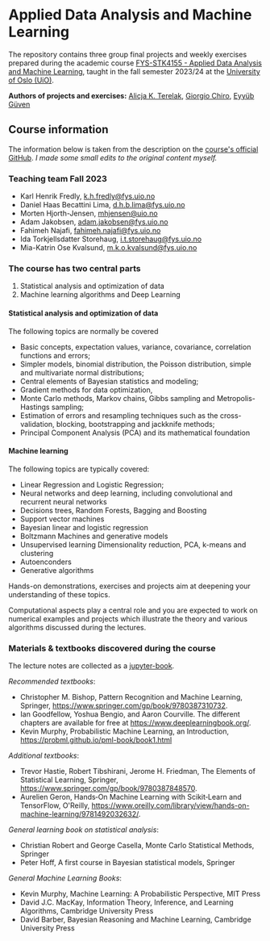# Applied Data Analysis and Machine Learning

The repository contains three group final projects and weekly exercises prepared during the academic course [FYS-STK4155 - Applied Data Analysis and Machine Learning](https://www.uio.no/studier/emner/matnat/fys/FYS-STK4155/index-eng.html), taught in the fall semester 2023/24 at the [University of Oslo (UiO)](https://www.uio.no/english/).

**Authors of projects and exercises:** [Alicja K. Terelak](https://github.com/aterelak), [Giorgio Chiro](https://github.uio.no/giorgich), [Eyyüb Güven](https://github.com/curiousbrutus) 

## Course information
The information below is taken from the description on the [course's official GitHub](https://github.com/CompPhysics/MachineLearning.git).
_I made some small edits to the original content myself._

###  Teaching team Fall 2023

* Karl Henrik Fredly, k.h.fredly@fys.uio.no
* Daniel Haas Becattini Lima, d.h.b.lima@fys.uio.no
* Morten Hjorth-Jensen, mhjensen@uio.no
* Adam Jakobsen, adam.jakobsen@fys.uio.no
* Fahimeh Najafi, fahimeh.najafi@fys.uio.no
* Ida Torkjellsdatter Storehaug, i.t.storehaug@fys.uio.no
* Mia-Katrin Ose Kvalsund, m.k.o.kvalsund@fys.uio.no


### The course has two central parts

1. Statistical analysis and optimization of data
2. Machine learning algorithms and Deep Learning


#### Statistical analysis and optimization of data

The following topics are normally be covered
- Basic concepts, expectation values, variance, covariance, correlation functions and errors;
- Simpler models, binomial distribution, the Poisson distribution, simple and multivariate normal distributions;
- Central elements of Bayesian statistics and modeling;
- Gradient methods for data optimization, 
- Monte Carlo methods, Markov chains, Gibbs sampling and Metropolis-Hastings sampling;
- Estimation of errors and resampling techniques such as the cross-validation, blocking, bootstrapping and jackknife methods;
- Principal Component Analysis (PCA) and its mathematical foundation

#### Machine learning

The following topics are typically  covered:
- Linear Regression and Logistic Regression;
- Neural networks and deep learning, including convolutional and recurrent neural networks
- Decisions trees, Random Forests, Bagging and Boosting
- Support vector machines
- Bayesian linear and logistic regression
- Boltzmann Machines and generative models
- Unsupervised learning Dimensionality reduction, PCA, k-means and  clustering
- Autoenconders
- Generative algorithms

Hands-on demonstrations, exercises and projects aim at deepening your understanding of these topics.

Computational aspects play a central role and you are expected to work
on numerical examples and projects which illustrate the theory and
various algorithms discussed during the lectures.


### Materials & textbooks discovered during the course

The lecture notes are collected as a [jupyter-book](https://compphysics.github.io/MachineLearning/doc/LectureNotes/_build/html/intro.html).

_Recommended textbooks_:
- Christopher M. Bishop, Pattern Recognition and Machine Learning, Springer, https://www.springer.com/gp/book/9780387310732.
- Ian Goodfellow, Yoshua Bengio, and Aaron Courville. The different chapters are available for free at https://www.deeplearningbook.org/.
- Kevin Murphy, Probabilistic Machine Learning, an Introduction, https://probml.github.io/pml-book/book1.html

_Additional textbooks_:
- Trevor Hastie, Robert Tibshirani, Jerome H. Friedman, The Elements of Statistical Learning, Springer, https://www.springer.com/gp/book/9780387848570.
- Aurelien Geron, Hands‑On Machine Learning with Scikit‑Learn and TensorFlow, O'Reilly, https://www.oreilly.com/library/view/hands-on-machine-learning/9781492032632/.

_General learning book on statistical analysis_:
- Christian Robert and George Casella, Monte Carlo Statistical Methods, Springer
- Peter Hoff, A first course in Bayesian statistical models, Springer

_General Machine Learning Books_:
- Kevin Murphy, Machine Learning: A Probabilistic Perspective, MIT Press
- David J.C. MacKay, Information Theory, Inference, and Learning Algorithms, Cambridge University Press
- David Barber, Bayesian Reasoning and Machine Learning, Cambridge University Press 
